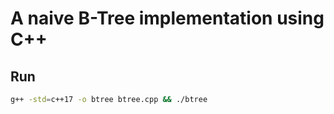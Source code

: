 # A naive B-Tree implementation using C++

## Run
```bash
g++ -std=c++17 -o btree btree.cpp && ./btree
```
